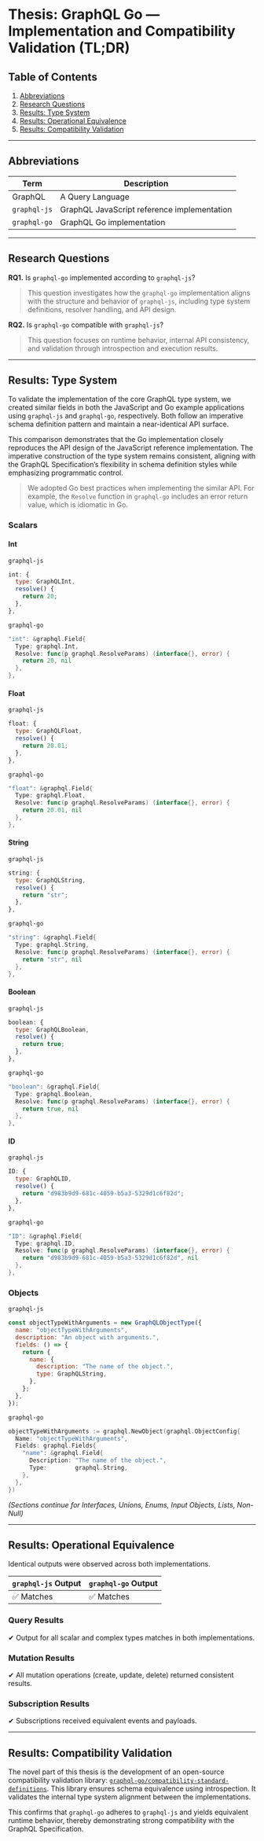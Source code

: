 # Thesis: GraphQL Go — Implementation and Compatibility Validation (TL;DR)

## Table of Contents

1. [Abbreviations](#abbreviations)
2. [Research Questions](#research-questions)
3. [Results: Type System](#results-type-system)
4. [Results: Operational Equivalence](#results-operational-equivalence)
5. [Results: Compatibility Validation](#results-compatibility-validation)

---

## Abbreviations

| Term         | Description                                 |
| ------------ | ------------------------------------------- |
| GraphQL      | A Query Language                            |
| `graphql-js` | GraphQL JavaScript reference implementation |
| `graphql-go` | GraphQL Go implementation                   |

---

## Research Questions

**RQ1.** Is `graphql-go` implemented according to `graphql-js`?

> This question investigates how the `graphql-go` implementation aligns with the structure and behavior of `graphql-js`, including type system definitions, resolver handling, and API design.

**RQ2.** Is `graphql-go` compatible with `graphql-js`?

> This question focuses on runtime behavior, internal API consistency, and validation through introspection and execution results.

---

## Results: Type System

To validate the implementation of the core GraphQL type system, we created similar fields in both the JavaScript and Go example applications using `graphql-js` and `graphql-go`, respectively. Both follow an imperative schema definition pattern and maintain a near-identical API surface.

This comparison demonstrates that the Go implementation closely reproduces the API design of the JavaScript reference implementation. The imperative construction of the type system remains consistent, aligning with the GraphQL Specification’s flexibility in schema definition styles while emphasizing programmatic control.

> We adopted Go best practices when implementing the similar API. For example, the `Resolve` function in `graphql-go` includes an error return value, which is idiomatic in Go.

### Scalars

#### Int

`graphql-js`

```js
int: {
  type: GraphQLInt,
  resolve() {
    return 20;
  },
},
```

`graphql-go`

```go
"int": &graphql.Field{
  Type: graphql.Int,
  Resolve: func(p graphql.ResolveParams) (interface{}, error) {
    return 20, nil
  },
},
```

#### Float

`graphql-js`

```js
float: {
  type: GraphQLFloat,
  resolve() {
    return 20.01;
  },
},
```

`graphql-go`

```go
"float": &graphql.Field{
  Type: graphql.Float,
  Resolve: func(p graphql.ResolveParams) (interface{}, error) {
    return 20.01, nil
  },
},
```

#### String

`graphql-js`

```js
string: {
  type: GraphQLString,
  resolve() {
    return "str";
  },
},
```

`graphql-go`

```go
"string": &graphql.Field{
  Type: graphql.String,
  Resolve: func(p graphql.ResolveParams) (interface{}, error) {
    return "str", nil
  },
},
```

#### Boolean

`graphql-js`

```js
boolean: {
  type: GraphQLBoolean,
  resolve() {
    return true;
  },
},
```

`graphql-go`

```go
"boolean": &graphql.Field{
  Type: graphql.Boolean,
  Resolve: func(p graphql.ResolveParams) (interface{}, error) {
    return true, nil
  },
},
```

#### ID

`graphql-js`

```js
ID: {
  type: GraphQLID,
  resolve() {
    return "d983b9d9-681c-4059-b5a3-5329d1c6f82d";
  },
},
```

`graphql-go`

```go
"ID": &graphql.Field{
  Type: graphql.ID,
  Resolve: func(p graphql.ResolveParams) (interface{}, error) {
    return "d983b9d9-681c-4059-b5a3-5329d1c6f82d", nil
  },
},
```

### Objects

`graphql-js`

```js
const objectTypeWithArguments = new GraphQLObjectType({
  name: "objectTypeWithArguments",
  description: "An object with arguments.",
  fields: () => {
    return {
      name: {
        description: "The name of the object.",
        type: GraphQLString,
      },
    };
  },
});
```

`graphql-go`

```go
objectTypeWithArguments := graphql.NewObject(graphql.ObjectConfig{
  Name: "objectTypeWithArguments",
  Fields: graphql.Fields{
    "name": &graphql.Field{
      Description: "The name of the object.",
      Type:        graphql.String,
    },
  },
})
```

*(Sections continue for Interfaces, Unions, Enums, Input Objects, Lists, Non-Null)*

---

## Results: Operational Equivalence

Identical outputs were observed across both implementations.

| `graphql-js` Output | `graphql-go` Output |
| ------------------- | ------------------- |
| ✅ Matches           | ✅ Matches           |

### Query Results

✔ Output for all scalar and complex types matches in both implementations.

### Mutation Results

✔ All mutation operations (create, update, delete) returned consistent results.

### Subscription Results

✔ Subscriptions received equivalent events and payloads.

---

## Results: Compatibility Validation

The novel part of this thesis is the development of an open-source compatibility validation library: [`graphql-go/compatibility-standard-definitions`](https://github.com/graphql-go/compatibility-standard-definitions). This library ensures schema equivalence using introspection. It validates the internal type system alignment between the implementations.

This confirms that `graphql-go` adheres to `graphql-js` and yields equivalent runtime behavior, thereby demonstrating strong compatibility with the GraphQL Specification.
